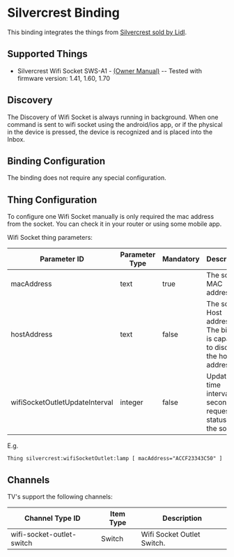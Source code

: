 # Silvercrest Binding

This binding integrates the things from [Silvercrest sold by Lidl](http://www.lidl.de/de/silvercrest/).

## Supported Things

- Silvercrest Wifi Socket SWS-A1 - [(Owner Manual)](http://www.lidl-service.com/static/118127777/103043_FI.pdf)   --   Tested with firmware version: 1.41, 1.60, 1.70


## Discovery

The Discovery of Wifi Socket is always running in background. When one command is sent to wifi socket using the android/ios app, or if the physical in the device is pressed, the device is recognized and is placed into the Inbox.

## Binding Configuration

The binding does not require any special configuration.

## Thing Configuration

To configure one Wifi Socket manually is only required the mac address from the socket. You can check it in your router or using some mobile app.

Wifi Socket thing parameters:

| Parameter ID | Parameter Type | Mandatory | Description | Default |
|--------------|----------------|------|------------------|-----|
|macAddress|text|true|The socket MAC address| -- |
|hostAddress| text|false|The socket Host address. The binding is capable to discover the host address.| -- |
|wifiSocketOutletUpdateInterval|integer|false|Update time interval in seconds to request the status of the socket| 60 |


E.g.

```
Thing silvercrest:wifiSocketOutlet:lamp [ macAddress="ACCF23343C50" ]
```

## Channels

TV's support the following channels:

| Channel Type ID | Item Type    | Description  |
|-----------------|------------------------|--------------|
| wifi-socket-outlet-switch | Switch | Wifi Socket Outlet Switch. |